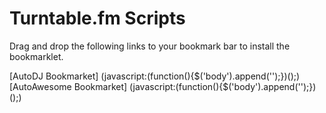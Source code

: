 Turntable.fm Scripts
====================

Drag and drop the following links to your bookmark bar to install the bookmarklet. 

[AutoDJ Bookmarket] (javascript:\(function\(\){$\('body'\).append\('<script src="https://raw.github.com/coderholic/turntable.fm/master/autodj.js"></script>'\);}\)\(\);)
[AutoAwesome Bookmarket] (javascript:(function(){$('body').append('<script src="https://raw.github.com/coderholic/turntable.fm/master/autoawesome.js"></script>');})();)
